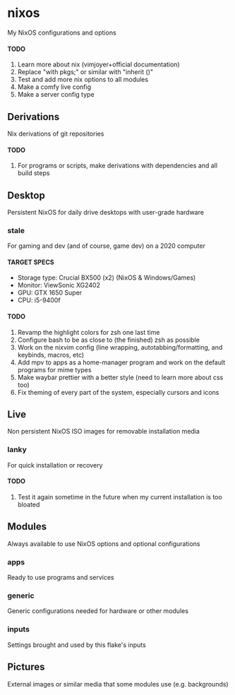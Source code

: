 # nixos
My NixOS configurations and options

#### TODO
1. Learn more about nix (vimjoyer+official documentation)
2. Replace "with pkgs;" or similar with "inherit ()"
3. Test and add more nix options to all modules
4. Make a comfy live config
5. Make a server config type

## Derivations
Nix derivations of git repositories

#### TODO
1. For programs or scripts, make derivations with dependencies and all build steps

## Desktop
Persistent NixOS for daily drive desktops with user-grade hardware

### stale
For gaming and dev (and of course, game dev) on a 2020 computer

#### TARGET SPECS
* Storage type: Crucial BX500 (x2) (NixOS & Windows/Games)
* Monitor: ViewSonic XG2402
* GPU: GTX 1650 Super
* CPU: i5-9400f

#### TODO
1. Revamp the highlight colors for zsh one last time
2. Configure bash to be as close to (the finished) zsh as possible
3. Work on the nixvim config (line wrapping, autotabbing/formatting, and keybinds, macros, etc)
4. Add mpv to apps as a home-manager program and work on the default programs for mime types
5. Make waybar prettier with a better style (need to learn more about css too)
6. Fix theming of every part of the system, especially cursors and icons

## Live
Non persistent NixOS ISO images for removable installation media

### lanky
For quick installation or recovery

#### TODO
1. Test it again sometime in the future when my current installation is too bloated

## Modules
Always available to use NixOS options and optional configurations

### apps
Ready to use programs and services

### generic
Generic configurations needed for hardware or other modules

### inputs
Settings brought and used by this flake's inputs

## Pictures
External images or similar media that some modules use (e.g. backgrounds)

